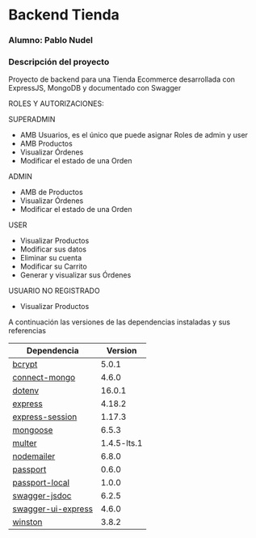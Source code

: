 # Backend Tienda
### Alumno: Pablo Nudel

### Descripción del proyecto
Proyecto de backend para una Tienda Ecommerce desarrollada con ExpressJS, MongoDB y documentado con Swagger

ROLES Y AUTORIZACIONES:

SUPERADMIN
- AMB Usuarios, es el único que puede asignar Roles de admin y user
- AMB Productos
- Visualizar Órdenes
- Modificar el estado de una Orden

ADMIN
- AMB de Productos
- Visualizar Órdenes
- Modificar el estado de una Orden

USER
- Visualizar Productos
- Modificar sus datos
- Eliminar su cuenta
- Modificar su Carrito
- Generar y visualizar sus Órdenes

USUARIO NO REGISTRADO
- Visualizar Productos

A continuación las versiones de las dependencias instaladas y sus referencias

| Dependencia | Version |
| ------ | ------ |
| [bcrypt](https://www.npmjs.com/package/bcrypt) | 5.0.1 |
| [connect-mongo](https://www.npmjs.com/package/connect-mongo) | 4.6.0 |
| [dotenv](https://www.npmjs.com/package/dotenv) | 16.0.1 |
| [express](https://www.npmjs.com/package/express) | 4.18.2 |
| [express-session](https://www.npmjs.com/package/express-session) | 1.17.3 |
| [mongoose](https://www.npmjs.com/package/mongoose) | 6.5.3 |
| [multer](https://www.npmjs.com/package/multer) | 1.4.5-lts.1 |
| [nodemailer](https://www.npmjs.com/package/nodemailer) | 6.8.0 |
| [passport](https://www.npmjs.com/package/passport) | 0.6.0 |
| [passport-local](https://www.npmjs.com/package/passport-local) | 1.0.0 |
| [swagger-jsdoc](https://www.npmjs.com/package/swagger-jsdoc) | 6.2.5 |
| [swagger-ui-express](https://www.npmjs.com/package/swagger-ui-express) | 4.6.0 |
| [winston](https://www.npmjs.com/package/winston) | 3.8.2 |